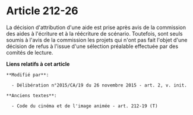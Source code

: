 # Article 212-26

La décision d'attribution d'une aide est prise après avis de la commission des aides à l'écriture et à la réécriture de
scénario. Toutefois, sont seuls soumis à l'avis de la commission les projets qui n'ont pas fait l'objet d'une décision de
refus à l'issue d'une sélection préalable effectuée par des comités de lecture.

**Liens relatifs à cet article**

	**Modifié par**:

	  - Délibération n°2015/CA/19 du 26 novembre 2015 - art. 2, v. init.

	**Anciens textes**:

	  - Code du cinéma et de l'image animée - art. 212-19 (T)
